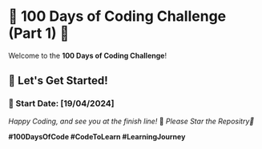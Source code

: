 # 🚀 100 Days of Coding Challenge (Part 1) 🚀


Welcome to the **100 Days of Coding Challenge**!

## 💪 Let's Get Started!


### 📅 Start Date: [19/04/2024]

*Happy Coding, and see you at the finish line!* 🏁
*Please Star the Repositry🌟*

**#100DaysOfCode #CodeToLearn #LearningJourney**

